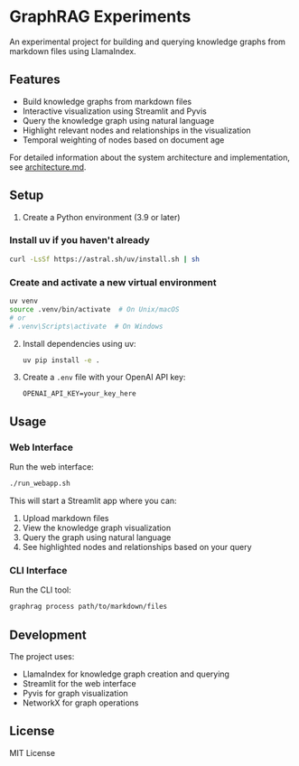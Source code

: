 # GraphRAG Experiments

An experimental project for building and querying knowledge graphs from markdown files using LlamaIndex.

## Features

- Build knowledge graphs from markdown files
- Interactive visualization using Streamlit and Pyvis
- Query the knowledge graph using natural language
- Highlight relevant nodes and relationships in the visualization
- Temporal weighting of nodes based on document age

For detailed information about the system architecture and implementation, see [architecture.md](architecture.md).

## Setup

1. Create a Python environment (3.9 or later)
### Install uv if you haven't already
```bash
curl -LsSf https://astral.sh/uv/install.sh | sh
```
### Create and activate a new virtual environment
```bash
uv venv
source .venv/bin/activate  # On Unix/macOS
# or
# .venv\Scripts\activate  # On Windows
```

2. Install dependencies using uv:
   ```bash
   uv pip install -e .
   ```
3. Create a `.env` file with your OpenAI API key:
   ```
   OPENAI_API_KEY=your_key_here
   ```

## Usage

### Web Interface

Run the web interface:
```bash
./run_webapp.sh
```

This will start a Streamlit app where you can:
1. Upload markdown files
2. View the knowledge graph visualization
3. Query the graph using natural language
4. See highlighted nodes and relationships based on your query

### CLI Interface

Run the CLI tool:
```bash
graphrag process path/to/markdown/files
```

## Development

The project uses:
- LlamaIndex for knowledge graph creation and querying
- Streamlit for the web interface
- Pyvis for graph visualization
- NetworkX for graph operations

## License

MIT License

